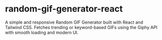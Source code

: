 # random-gif-generator-react
A simple and responsive Random GIF Generator built with React and Tailwind CSS. Fetches trending or keyword-based GIFs using the Giphy API with smooth loading and modern UI.

